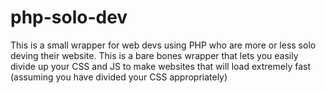 # php-solo-dev
This is a small wrapper for web devs using PHP who are more or less solo deving their website. This is a bare bones wrapper that lets you easily divide up your CSS and JS to make websites that will load extremely fast (assuming you have divided your CSS appropriately)
